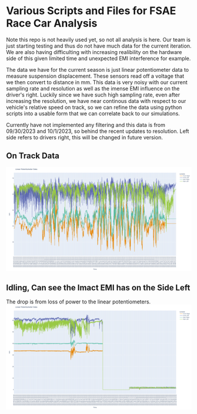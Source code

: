 # Various Scripts and Files for FSAE Race Car Analysis

Note this repo is not heavily used yet, so not all analysis is here. Our team is just starting testing and thus do not have much data for the current iteration. We are also having difficulting with increasing realibility on the hardware side of this given limited time and unexpected EMI interference for example. 

The data we have for the current season is just linear potentiometer data to measure suspension displacement. These sensors read off a voltage that we then convert to distance in mm. This data is very noisy with our current sampling rate and resolution as well as the imense EMI influence on the driver's right. Luckily since we have such high sampling rate, even after increasing the resolution, we have near continous data with respect to our vehicle's relative speed on track, so we can refine the data using python scripts into a usable form that we can correlate back to our simulations. 

Currently have not implemented any filtering and this data is from 09/30/2023 and 10/1/2023, so behind the recent updates to resolution. Left side refers to drivers right, this will be changed in future version.  

## On Track Data  

![Alt text](sunday_linpot.png)

## Idling, Can see the Imact EMI has on the Side Left

The drop is from loss of power to the linear potentiometers.  
![Alt text](saturday_linpot.png)
